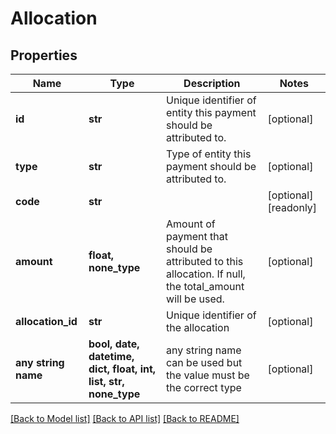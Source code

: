 # Allocation


## Properties
Name | Type | Description | Notes
------------ | ------------- | ------------- | -------------
**id** | **str** | Unique identifier of entity this payment should be attributed to. | [optional] 
**type** | **str** | Type of entity this payment should be attributed to. | [optional] 
**code** | **str** |  | [optional] [readonly] 
**amount** | **float, none_type** | Amount of payment that should be attributed to this allocation. If null, the total_amount will be used. | [optional] 
**allocation_id** | **str** | Unique identifier of the allocation | [optional] 
**any string name** | **bool, date, datetime, dict, float, int, list, str, none_type** | any string name can be used but the value must be the correct type | [optional]

[[Back to Model list]](../../README.md#documentation-for-models) [[Back to API list]](../../README.md#documentation-for-api-endpoints) [[Back to README]](../../README.md)


